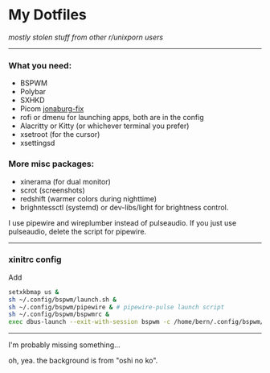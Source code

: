 My Dotfiles
=======

*mostly stolen stuff from other r/unixporn users*

----
### What you need:
- BSPWM
- Polybar
- SXHKD
- Picom [jonaburg-fix](https://github.com/jonaburg/picom)
- rofi or dmenu for launching apps, both are in the config
- Alacritty or Kitty (or whichever terminal you prefer)
- xsetroot (for the cursor)
- xsettingsd

### More misc packages:
- xinerama (for dual monitor)
- scrot (screenshots)
- redshift (warmer colors during nighttime)
- brighntessctl (systemd) or dev-libs/light for brightness control.

I use pipewire and wireplumber instead of pulseaudio.
If you just use pulseaudio, delete the script for pipewire.

----
### xinitrc config
Add 
```bash
setxkbmap us &
sh ~/.config/bspwm/launch.sh &
sh ~/.config/bspwm/pipewire & # pipewire-pulse launch script
sh ~/.config/bspwm/bspwmrc &
exec dbus-launch --exit-with-session bspwm -c /home/bern/.config/bspwm/bspwmrc
```

----
I'm probably missing something...

oh, yea. the background is from "oshi no ko".
